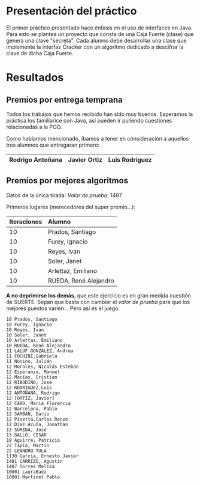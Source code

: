 

# Presentación del práctico #

El primer práctico presentado hace énfasis en el uso de interfaces en Java. Para esto se plantea un proyecto que consta de una Caja Fuerte (clase) que genera una clave "secreta". Cada alumno debe desarrollar una clase que implemente la interfaz Cracker con un algoritmo dedicado a descifrar la clave de dicha Caja Fuerte.


# Resultados #

## Premios por entrega temprana ##

Todos los trabajos que hemos recibido han sido muy buenos. Esperamos la práctica los familiarice con Java, así pueden ir puliendo cuestiones relacionadas a la POO.

Como habíamos mencionado, íbamos a tener en consideración a aquellos tres alumnos que entregaran primero:

|Rodrigo Antoñana|Javier Ortiz|Luis Rodriguez|
|:----------------|:-----------|:-------------|

## Premios por mejores algoritmos ##

Datos de la única tirada:
_Valor de prueba_: 1487

Primeros lugares (merecedores del super premio...):

|Iteraciones | Alumno |
|:-----------|:-------|
|10          | Prados, Santiago |
|10          | Furey, Ignacio |
|10          | Reyes, Ivan |
|10          | Soler, Janet |
|10          | Arlettaz, Emiliano |
|10          | RUEDA, René Alejandro |

**A no deprimirse los demás**, que este ejercicio es en gran medida cuestión de SUERTE. Sepan que basta con cambiar el _valor de prueba_ para que los mejores puestos varíen... Pero así es el juego.


```
10 Prados, Santiago 
10 Furey, Ignacio
10 Reyes, Ivan
10 Soler, Janet
10 Arlettaz, Emiliano
10 RUEDA, René Alejandro
11 LALUF GONZALEZ, Andrea
11 FOCHINI,Gabriela
11 Nonino, Julián
12 Morales, Nicolás Esteban
12 Esperanza, Manuel
12 Macías, Cristian
12 RIBODINO, José
12 RODRIGUEZ,Luis
12 ANTOÑANA, Rodrigo
12 [ORTIZ, Javier]
12 CARO, Maria Florencia
12 Barcelona, Pablo
12 SAMBAN, Dario
12 Pisetta,Carlos Renzo
12 Diaz Acuña, Jonathan
13 SUREDA, José
13 GALLO, CESAR
18 Aguirre, Patricio
22 Tapia, Martin
22 LEANDRO TULA
1130 Garcia, Ernesto Javier
1401 CARRIZO, Agustin
1487 Torres Melisa
10001 LauraBaez
10001 Martinet Pablo
```